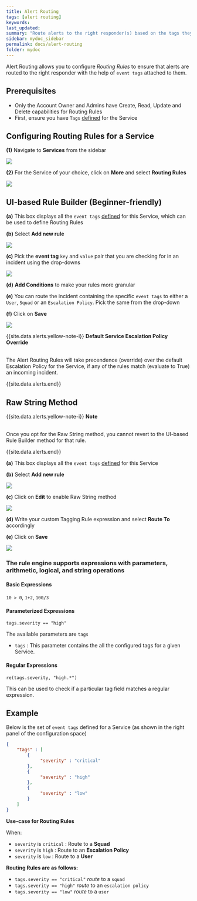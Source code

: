 ```yaml
---
title: Alert Routing
tags: [alert routing]
keywords:
last_updated:
summary: "Route alerts to the right responder(s) based on the tags they carry"
sidebar: mydoc_sidebar
permalink: docs/alert-routing
folder: mydoc
---
```


Alert Routing allows you to configure *Routing Rules* to ensure that alerts are routed to the right responder with the help of `event tags` attached to them. 

## Prerequisites

- Only the Account Owner and Admins have Create, Read, Update and Delete capabilities for Routing Rules
- First, ensure you have `Tags` [defined](https://support.squadcast.com/docs/event-tagging) for the Service

## Configuring Routing Rules for a Service

**(1)** Navigate to **Services** from the sidebar

![](images/alert_routing_1.png)

**(2)** For the Service of your choice, click on **More** and select **Routing Rules**

![](images/alert_routing_2.png)

## UI-based Rule Builder (Beginner-friendly)

**(a)** This box displays all the `event tags` [defined](https://support.squadcast.com/docs/event-tagging) for this Service, which can be used to define Routing Rules

**(b)** Select **Add new rule**

![](images/alert_routing_3.png)

**(c)** Pick the **event tag** `key` and `value` pair that you are checking for in an incident using the drop-downs

![](images/alert_routing_4.png)

**(d)** **Add Conditions** to make your rules more granular

**(e)** You can route the incident containing the specific `event tags` to either a `User`, `Squad` or an `Escalation Policy`. Pick the same from the drop-down

**(f)** Click on **Save**

![](images/alert_routing_5.png)

{{site.data.alerts.yellow-note-i}}
<b>Default Service Escalation Policy Override</b>
<br/><br/><p>The Alert Routing Rules will take precendence (override) over the default Escalation Policy for the Service, if any of the rules match (evaluate to True) an incoming incident.</p>
{{site.data.alerts.end}}

## Raw String Method

{{site.data.alerts.yellow-note-i}}
<b>Note</b>
<br/><br/><p>Once you opt for the Raw String method, you cannot revert to the UI-based Rule Builder method for that rule.</p>
{{site.data.alerts.end}}

**(a)** This box displays all the `event tags` [defined](https://support.squadcast.com/docs/event-tagging) for this Service

**(b)** Select **Add new rule**

![](images/alert_routing_3.png)

**(c)** Click on **Edit** to enable Raw String method

![](images/alert_routing_7.png)

**(d)** Write your custom Tagging Rule expression and select **Route To** accordingly

**(e)** Click on **Save**

![](images/alert_routing_6.png)

### The rule engine supports expressions with parameters, arithmetic, logical, and string operations

#### Basic Expressions

`10 > 0`, `1+2`, `100/3`

#### Parameterized Expressions

`tags.severity == "high"`

The available parameters are `tags`
+ `tags` : This parameter contains the all the configured tags for a given Service.

#### Regular Expressions

`re(tags.severity, "high.*")`

This can be used to check if a particular tag field matches a regular expression.

## Example

Below is the set of `event tags` defined for a Service (as shown in the right panel of the configuration space)

```json
{
    "tags" : [
        {
             "severity" : "critical"
        },
        {
             "severity" : "high"
        },
        {
             "severity" : "low"
        }
    ]
}
```
**Use-case for Routing Rules** 

When:
- `severity` is `critical` : Route to a **Squad**
- `severity` is `high` : Route to an **Escalation Policy** 
- `severity` is `low` : Route to a **User**

**Routing Rules are as follows:** 

- `tags.severity == "critical"` *route* to a `squad`
- `tags.severity == "high"` *route* to an `escalation policy`
- `tags.severity == "low"` *route* to a `user`